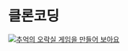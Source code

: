 # 클론코딩
[![추억의 오락실 게임을 만들어 보아요]( https://img.youtube.com/vi/Dkx8Pl6QKW0/0.jpg)](https://www.youtube.com/watch?v=Dkx8Pl6QKW0) 
